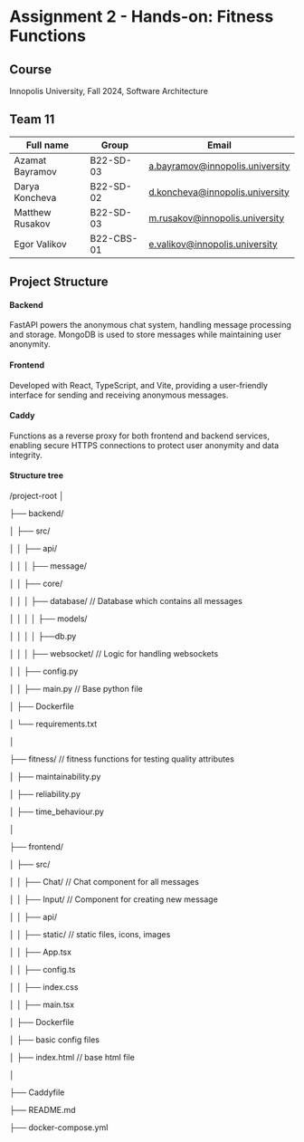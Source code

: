 # Assignment 2 - Hands-on: Fitness Functions

## Course
Innopolis University, Fall 2024, Software Architecture

## Team 11
| Full name       | Group     | Email                           |
|-----------------|-----------|---------------------------------|
| Azamat Bayramov | B22-SD-03 | a.bayramov@innopolis.university |
| Darya Koncheva  | B22-SD-02 | d.koncheva@innopolis.university |
| Matthew Rusakov | B22-SD-03 | m.rusakov@innopolis.university  |
| Egor Valikov    | B22-CBS-01| e.valikov@innopolis.university  |

## Project Structure
#### Backend
FastAPI powers the anonymous chat system, handling message processing and storage. MongoDB is used to store messages while maintaining user anonymity.

#### Frontend
Developed with React, TypeScript, and Vite, providing a user-friendly interface for sending and receiving anonymous messages.

#### Caddy
Functions as a reverse proxy for both frontend and backend services, enabling secure HTTPS connections to protect user anonymity and data integrity.

#### Structure tree

/project-root
│

├── backend/  

│   ├── src/

│   │   ├── api/

│   │   │   ├── message/

│   │   ├── core/

│   │   │   ├── database/  // Database which contains all messages

│   │   │   │   ├── models/

│   │   │   │   ├──db.py

│   │   │   ├── websocket/ // Logic for handling websockets

│   │   ├── config.py

│   │   ├── main.py        // Base python file

│   ├── Dockerfile

│   └── requirements.txt

│

├── fitness/               // fitness functions for testing quality attributes

│   ├── maintainability.py

│   ├── reliability.py

│   ├── time_behaviour.py

│

├── frontend/           

│   ├── src/

│   │   ├── Chat/          // Chat component for all messages

│   │   ├── Input/         // Component for creating new message

│   │   ├── api/

│   │   ├── static/        // static files, icons, images

│   │   ├── App.tsx

│   │   ├── config.ts

│   │   ├── index.css

│   │   ├── main.tsx

│   ├── Dockerfile

│   ├── basic config files

│   ├── index.html         // base html file

│           

├── Caddyfile       

├── README.md       

├── docker-compose.yml      
